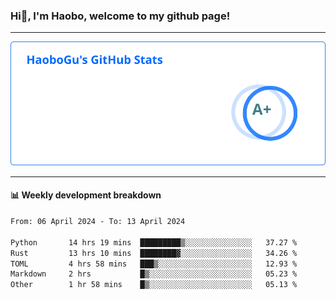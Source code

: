 <!--<h2 align="center"> Hi👋, I'm Haobo, welcome to my github page! </h2>-->
### Hi👋, I'm Haobo, welcome to my github page!
-------

<img href="https://github.com/HaoboGu" src="assets/stats.svg" alt="github stats" /> 

-------

#### 📊 **Weekly development breakdown**
<!--START_SECTION:waka-->

```txt
From: 06 April 2024 - To: 13 April 2024

Python       14 hrs 19 mins  █████████▒░░░░░░░░░░░░░░░   37.27 %
Rust         13 hrs 10 mins  ████████▓░░░░░░░░░░░░░░░░   34.26 %
TOML         4 hrs 58 mins   ███▒░░░░░░░░░░░░░░░░░░░░░   12.93 %
Markdown     2 hrs           █▒░░░░░░░░░░░░░░░░░░░░░░░   05.23 %
Other        1 hr 58 mins    █▒░░░░░░░░░░░░░░░░░░░░░░░   05.13 %
```

<!--END_SECTION:waka-->
<!--
backup url: https://github-readme-status-dusky-ten.vercel.app/api?username=HaoboGu&count_private=true&show_icons=true&theme=transparent&border_color=2f80ed
-->
<!--
**HaoboGu/HaoboGu** is a ✨ _special_ ✨ repository because its `README.md` (this file) appears on your GitHub profile.

Here are some ideas to get you started:

- 🔭 I’m currently working on AI-assisted programming tools
- 🌱 I’m currently learning ...
- 👯 I’m looking to collaborate on ...
- 🤔 I’m looking for help with ...
- 💬 Ask me about ...
- 📫 How to reach me: ...
- 😄 Pronouns: ...
- ⚡ Fun fact: ...
-->
